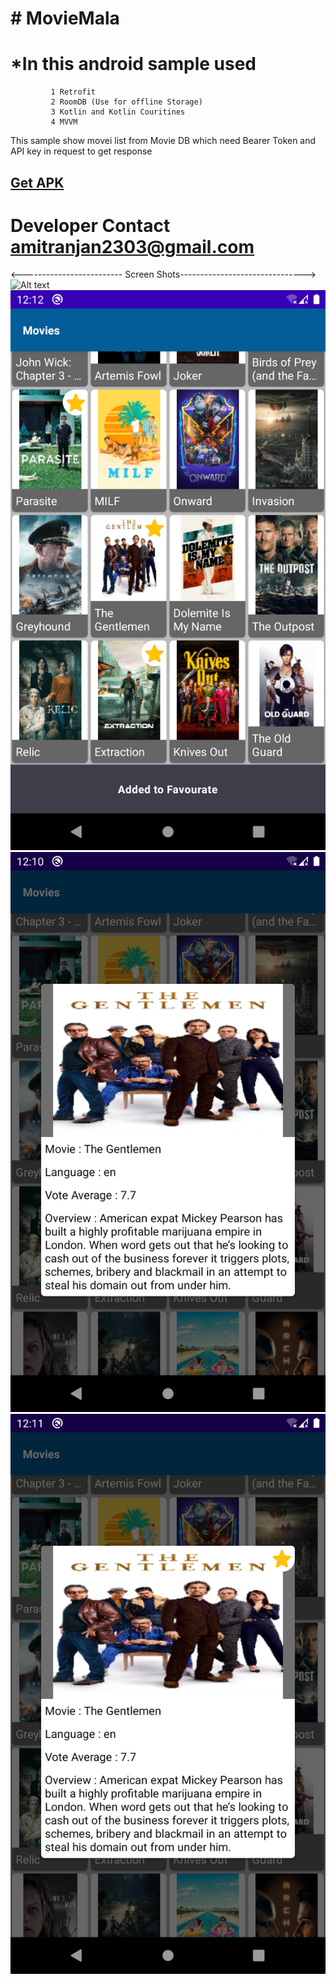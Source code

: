 # # MovieMala
  # *In this android sample used
             1 Retrofit
             2 RoomDB (Use for offline Storage)
             3 Kotlin and Kotlin Couritines
             4 MVVM
   This sample show movei list from Movie DB which need Bearer Token and API key in request to get response
  ## [Get APK](https://github.com/amitranjan2303/LruCacheTest/blob/master/app-movie-mala.apk)
  # Developer Contact amitranjan2303@gmail.com
  <------------------------- Screen Shots------------------------------->
  ![Alt text](https://github.com/amitranjan2303/LruCacheTest/blob/master/device-2020-07-21-234230.png "Home Page")
  ![Alt text](https://github.com/amitranjan2303/MovieMala/blob/master/device-2020-07-22-001246.png "Home Page With Favourate")
  ![Alt text](https://github.com/amitranjan2303/MovieMala/blob/master/device-2020-07-22-001100.png "Movie Details")
  ![Alt text](https://github.com/amitranjan2303/MovieMala/blob/master/device-2020-07-22-001159.png "Movie Details With Favourate")
